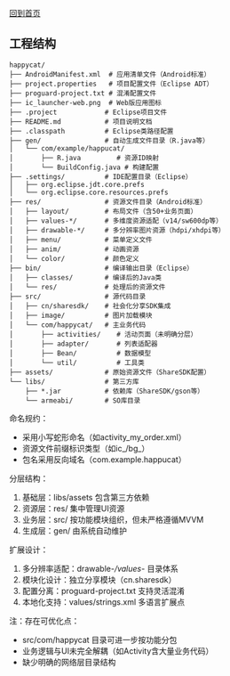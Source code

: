 [回到首页](../README.md)



## 工程结构

```text
happycat/
├── AndroidManifest.xml  # 应用清单文件（Android标准）
├── project.properties   # 项目配置文件（Eclipse ADT）
├── proguard-project.txt # 混淆配置文件
├── ic_launcher-web.png  # Web版应用图标
├── .project            # Eclipse项目文件
├── README.md           # 项目说明文档
├── .classpath          # Eclipse类路径配置
├── gen/                # 自动生成文件目录（R.java等）
│   └── com/example/happucat/
│       ├── R.java         # 资源ID映射
│       └── BuildConfig.java # 构建配置
├── .settings/          # IDE配置目录（Eclipse）
│   ├── org.eclipse.jdt.core.prefs
│   └── org.eclipse.core.resources.prefs
├── res/                # 资源文件目录（Android标准）
│   ├── layout/         # 布局文件（含50+业务页面）
│   ├── values-*/       # 多维度资源适配（v14/sw600dp等）
│   ├── drawable-*/     # 多分辨率图片资源（hdpi/xhdpi等）
│   ├── menu/           # 菜单定义文件
│   ├── anim/           # 动画资源
│   └── color/          # 颜色定义
├── bin/                # 编译输出目录（Eclipse）
│   ├── classes/        # 编译后的Java类
│   └── res/            # 处理后的资源文件
├── src/                # 源代码目录
│   ├── cn/sharesdk/    # 社会化分享SDK集成
│   ├── image/          # 图片加载模块
│   └── com/happycat/   # 主业务代码
│       ├── activities/    # 活动页面（未明确分层）
│       ├── adapter/       # 列表适配器
│       ├── Bean/          # 数据模型
│       └── util/          # 工具类
├── assets/             # 原始资源文件（ShareSDK配置）
└── libs/               # 第三方库
    ├── *.jar           # 依赖库（ShareSDK/gson等）
    └── armeabi/        # SO库目录
```

命名规约：
- 采用小写蛇形命名（如activity_my_order.xml）
- 资源文件前缀标识类型（如ic_/bg_）
- 包名采用反向域名（com.example.happucat）

分层结构：
1. 基础层：libs/assets 包含第三方依赖
2. 资源层：res/ 集中管理UI资源
3. 业务层：src/ 按功能模块组织，但未严格遵循MVVM
4. 生成层：gen/ 由系统自动维护

扩展设计：
1. 多分辨率适配：drawable-*/values-* 目录体系
2. 模块化设计：独立分享模块（cn.sharesdk）
3. 配置分离：proguard-project.txt 支持灵活混淆
4. 本地化支持：values/strings.xml 多语言扩展点

注：存在可优化点：
- src/com/happycat 目录可进一步按功能分包
- 业务逻辑与UI未完全解耦（如Activity含大量业务代码）
- 缺少明确的网络层目录结构